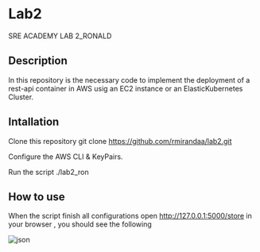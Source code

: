 # Lab2
SRE ACADEMY LAB 2_RONALD

## Description

In this repository is the necessary code to implement the deployment of a rest-api container  in AWS usig an EC2 instance or an ElasticKubernetes Cluster.

## Intallation

Clone this repository git clone https://github.com/rmirandaa/lab2.git

Configure the AWS CLI & KeyPairs.

Run the script ./lab2_ron

## How to use

When the script finish all configurations open http://127.0.0.1:5000/store in your browser , you should see the following

![json](output)


